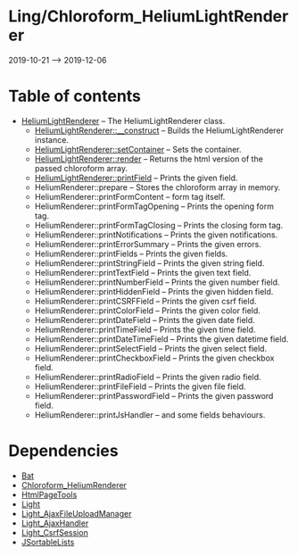 Ling/Chloroform_HeliumLightRenderer
================
2019-10-21 --> 2019-12-06




Table of contents
===========

- [HeliumLightRenderer](https://github.com/lingtalfi/Chloroform_HeliumLightRenderer/blob/master/doc/api/Ling/Chloroform_HeliumLightRenderer/HeliumLightRenderer.md) &ndash; The HeliumLightRenderer class.
    - [HeliumLightRenderer::__construct](https://github.com/lingtalfi/Chloroform_HeliumLightRenderer/blob/master/doc/api/Ling/Chloroform_HeliumLightRenderer/HeliumLightRenderer/__construct.md) &ndash; Builds the HeliumLightRenderer instance.
    - [HeliumLightRenderer::setContainer](https://github.com/lingtalfi/Chloroform_HeliumLightRenderer/blob/master/doc/api/Ling/Chloroform_HeliumLightRenderer/HeliumLightRenderer/setContainer.md) &ndash; Sets the container.
    - [HeliumLightRenderer::render](https://github.com/lingtalfi/Chloroform_HeliumLightRenderer/blob/master/doc/api/Ling/Chloroform_HeliumLightRenderer/HeliumLightRenderer/render.md) &ndash; Returns the html version of the passed chloroform array.
    - [HeliumLightRenderer::printField](https://github.com/lingtalfi/Chloroform_HeliumLightRenderer/blob/master/doc/api/Ling/Chloroform_HeliumLightRenderer/HeliumLightRenderer/printField.md) &ndash; Prints the given field.
    - HeliumRenderer::prepare &ndash; Stores the chloroform array in memory.
    - HeliumRenderer::printFormContent &ndash; form tag itself.
    - HeliumRenderer::printFormTagOpening &ndash; Prints the opening form tag.
    - HeliumRenderer::printFormTagClosing &ndash; Prints the closing form tag.
    - HeliumRenderer::printNotifications &ndash; Prints the given notifications.
    - HeliumRenderer::printErrorSummary &ndash; Prints the given errors.
    - HeliumRenderer::printFields &ndash; Prints the given fields.
    - HeliumRenderer::printStringField &ndash; Prints the given string field.
    - HeliumRenderer::printTextField &ndash; Prints the given text field.
    - HeliumRenderer::printNumberField &ndash; Prints the given number field.
    - HeliumRenderer::printHiddenField &ndash; Prints the given hidden field.
    - HeliumRenderer::printCSRFField &ndash; Prints the given csrf field.
    - HeliumRenderer::printColorField &ndash; Prints the given color field.
    - HeliumRenderer::printDateField &ndash; Prints the given date field.
    - HeliumRenderer::printTimeField &ndash; Prints the given time field.
    - HeliumRenderer::printDateTimeField &ndash; Prints the given datetime field.
    - HeliumRenderer::printSelectField &ndash; Prints the given select field.
    - HeliumRenderer::printCheckboxField &ndash; Prints the given checkbox field.
    - HeliumRenderer::printRadioField &ndash; Prints the given radio field.
    - HeliumRenderer::printFileField &ndash; Prints the given file field.
    - HeliumRenderer::printPasswordField &ndash; Prints the given password field.
    - HeliumRenderer::printJsHandler &ndash; and some fields behaviours.


Dependencies
============
- [Bat](https://github.com/lingtalfi/Bat)
- [Chloroform_HeliumRenderer](https://github.com/lingtalfi/Chloroform_HeliumRenderer)
- [HtmlPageTools](https://github.com/lingtalfi/HtmlPageTools)
- [Light](https://github.com/lingtalfi/Light)
- [Light_AjaxFileUploadManager](https://github.com/lingtalfi/Light_AjaxFileUploadManager)
- [Light_AjaxHandler](https://github.com/lingtalfi/Light_AjaxHandler)
- [Light_CsrfSession](https://github.com/lingtalfi/Light_CsrfSession)
- [JSortableLists](https://github.com/lingtalfi/JSortableLists)


